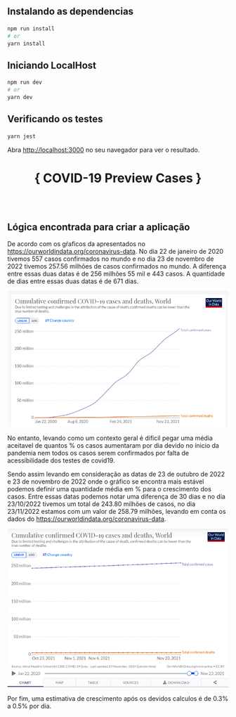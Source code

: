## Instalando as dependencias

```bash
npm run install
# or
yarn install
```

## Iniciando LocalHost

```bash
npm run dev
# or
yarn dev
```

## Verificando os testes

```bash
yarn jest

```

Abra [http://localhost:3000](http://localhost:3000) no seu navegador para ver o resultado.
<br>

<h1 align="center">
{ COVID-19 Preview Cases }
</h1>

<br>
<br>

## Lógica encontrada para criar a aplicação

De acordo com os gŕaficos da apresentados no https://ourworldindata.org/coronavirus-data. No dia
22 de janeiro de 2020 tivemos 557 casos confirmados no mundo e no dia 23 de novembro de 2022 tivemos
257.56 milhões de casos confirmados no mundo. A diferença entre essas duas datas é de 256 milhões 55 mil e 443 casos. A quantidade de dias entre
essas duas datas é de 671 dias.

<p align="center">
  <img alt="workanalove" src="initialChart.png" object-fit="contain">
</p>

No entanto, levando como um contexto geral é dificil pegar uma média aceitavel de quantos % os casos aumentaram por dia devido no ínicio da pandemia nem todos os casos serem confirmados por falta de acessibilidade dos testes de covid19.

Sendo assim levando em consideração as datas de 23 de outubro de 2022 e 23 de novembro de 2022 onde o gráfico se encontra mais estável podemos definir uma quantidade média em % para o crescimento dos casos. Entre essas datas podemos notar uma diferença de 30 dias e no dia 23/10/2022 tivemos um total de 243.80 milhões de casos, no dia 23/11/2022 estamos com um valor de 258.79 milhões, levando em conta
os dados do https://ourworldindata.org/coronavirus-data.

<p align="center">
  <img alt="workanalove" src="finalChart.png" object-fit="contain">
</p>

Por fim, uma estimativa de crescimento após os devidos calculos é de 0.3% a 0.5% por dia.
